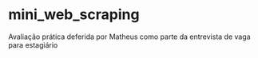 # mini_web_scraping
Avaliação prática deferida por Matheus como parte da entrevista de vaga para estagiário 
